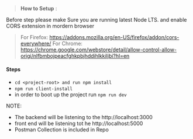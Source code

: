 > __How to Setup__ :
 
 
Before step please make Sure you are running latest Node LTS.
and enable CORS extension in mordern browser 

> For Firefox: https://addons.mozilla.org/en-US/firefox/addon/cors-everywhere/
For Chrome: https://chrome.google.com/webstore/detail/allow-control-allow-origi/nlfbmbojpeacfghkpbjhddihlkkiljbi?hl=en



#### Steps #### 

- ```cd <project-root> and run npm install```
- ```npm run client-install```
- in order to boot up the project run ```npm run dev```


NOTE: 
- The backend will be listening to the http://localhost:3000
- front end will be listening tot he http://localhost:5000
- Postman Collection is included in Repo
 

 
 


